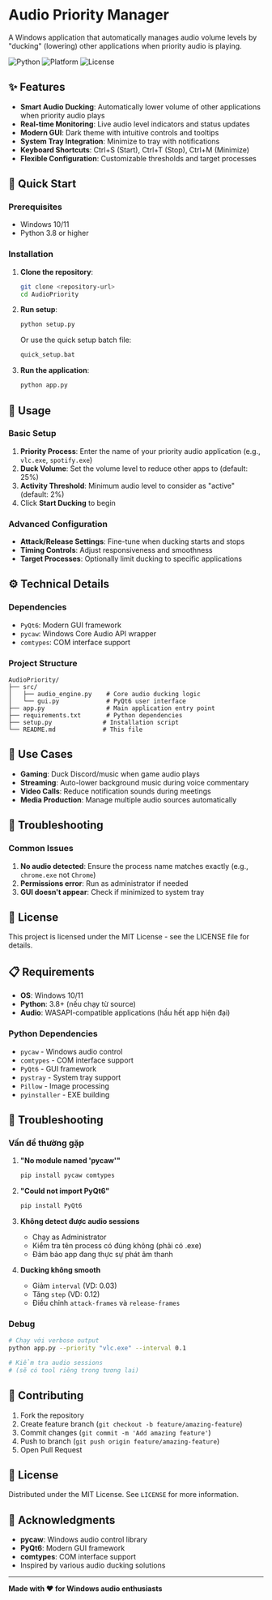 # Audio Priority Manager

A Windows application that automatically manages audio volume levels by "ducking" (lowering) other applications when priority audio is playing.

![Python](https://img.shields.io/badge/python-v3.8+-blue.svg)
![Platform](https://img.shields.io/badge/platform-windows-lightgrey.svg)
![License](https://img.shields.io/badge/license-MIT-green.svg)

## ✨ Features

- **Smart Audio Ducking**: Automatically lower volume of other applications when priority audio plays
- **Real-time Monitoring**: Live audio level indicators and status updates
- **Modern GUI**: Dark theme with intuitive controls and tooltips
- **System Tray Integration**: Minimize to tray with notifications
- **Keyboard Shortcuts**: Ctrl+S (Start), Ctrl+T (Stop), Ctrl+M (Minimize)
- **Flexible Configuration**: Customizable thresholds and target processes

## 🚀 Quick Start

### Prerequisites
- Windows 10/11
- Python 3.8 or higher

### Installation

1. **Clone the repository**:
   ```bash
   git clone <repository-url>
   cd AudioPriority
   ```

2. **Run setup**:
   ```bash
   python setup.py
   ```
   Or use the quick setup batch file:
   ```bash
   quick_setup.bat
   ```

3. **Run the application**:
   ```bash
   python app.py
   ```

## 📖 Usage

### Basic Setup
1. **Priority Process**: Enter the name of your priority audio application (e.g., `vlc.exe`, `spotify.exe`)
2. **Duck Volume**: Set the volume level to reduce other apps to (default: 25%)
3. **Activity Threshold**: Minimum audio level to consider as "active" (default: 2%)
4. Click **Start Ducking** to begin

### Advanced Configuration
- **Attack/Release Settings**: Fine-tune when ducking starts and stops
- **Timing Controls**: Adjust responsiveness and smoothness
- **Target Processes**: Optionally limit ducking to specific applications

## ⚙️ Technical Details

### Dependencies
- `PyQt6`: Modern GUI framework
- `pycaw`: Windows Core Audio API wrapper
- `comtypes`: COM interface support

### Project Structure
```
AudioPriority/
├── src/
│   ├── audio_engine.py    # Core audio ducking logic
│   └── gui.py             # PyQt6 user interface
├── app.py                 # Main application entry point
├── requirements.txt       # Python dependencies
├── setup.py              # Installation script
└── README.md             # This file
```

## 🎯 Use Cases

- **Gaming**: Duck Discord/music when game audio plays
- **Streaming**: Auto-lower background music during voice commentary
- **Video Calls**: Reduce notification sounds during meetings
- **Media Production**: Manage multiple audio sources automatically

## 🐛 Troubleshooting

### Common Issues
1. **No audio detected**: Ensure the process name matches exactly (e.g., `chrome.exe` not `Chrome`)
2. **Permissions error**: Run as administrator if needed
3. **GUI doesn't appear**: Check if minimized to system tray

## 📝 License

This project is licensed under the MIT License - see the LICENSE file for details.

## 📋 Requirements

- **OS**: Windows 10/11
- **Python**: 3.8+ (nếu chạy từ source)
- **Audio**: WASAPI-compatible applications (hầu hết app hiện đại)

### Python Dependencies

- `pycaw` - Windows audio control
- `comtypes` - COM interface support  
- `PyQt6` - GUI framework
- `pystray` - System tray support
- `Pillow` - Image processing
- `pyinstaller` - EXE building

## 🐛 Troubleshooting

### Vấn đề thường gặp

1. **"No module named 'pycaw'"**
   ```bash
   pip install pycaw comtypes
   ```

2. **"Could not import PyQt6"**
   ```bash
   pip install PyQt6
   ```

3. **Không detect được audio sessions**
   - Chạy as Administrator
   - Kiểm tra tên process có đúng không (phải có .exe)
   - Đảm bảo app đang thực sự phát âm thanh

4. **Ducking không smooth**
   - Giảm `interval` (VD: 0.03)
   - Tăng `step` (VD: 0.12)
   - Điều chỉnh `attack-frames` và `release-frames`

### Debug

```bash
# Chạy với verbose output
python app.py --priority "vlc.exe" --interval 0.1

# Kiểm tra audio sessions
# (sẽ có tool riêng trong tương lai)
```

## 🤝 Contributing

1. Fork the repository
2. Create feature branch (`git checkout -b feature/amazing-feature`)  
3. Commit changes (`git commit -m 'Add amazing feature'`)
4. Push to branch (`git push origin feature/amazing-feature`)
5. Open Pull Request

## 📄 License

Distributed under the MIT License. See `LICENSE` for more information.

## 🙏 Acknowledgments

- **pycaw**: Windows audio control library
- **PyQt6**: Modern GUI framework
- **comtypes**: COM interface support
- Inspired by various audio ducking solutions

---

**Made with ❤️ for Windows audio enthusiasts**
